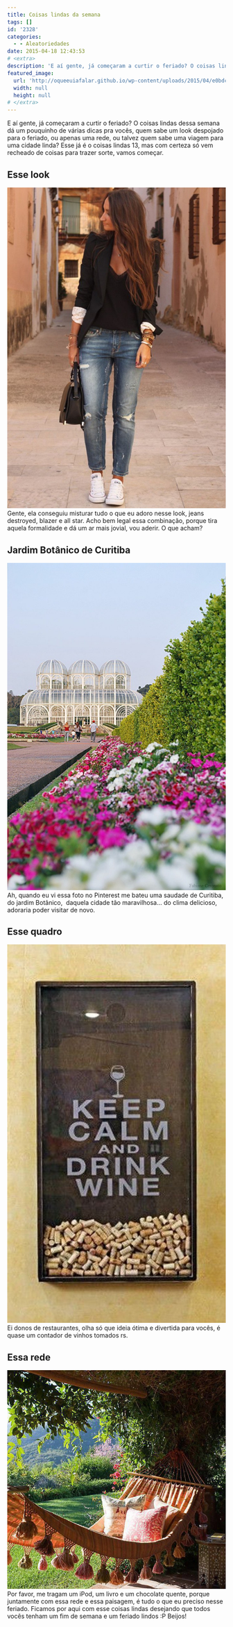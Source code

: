 ```yaml
---
title: Coisas lindas da semana
tags: []
id: '2328'
categories:
  - - Aleatoriedades
date: 2015-04-18 12:43:53
# <extra>
description: 'E aí gente, já começaram a curtir o feriado? O coisas lindas dessa semana dá um pouquinho de várias dicas pra vocês, quem sabe um look despojado para o feriado, ou apenas uma rede, ou talvez quem sabe uma viagem para uma cidade linda? Esse já é o coisas lindas 13, mas com certeza só vem recheado de coisas para trazer sorte, vamos começar. Esse look Gente, ela conseguiu misturar tudo o que eu adoro nesse look, jeans destroyed, blazer e all star. Acho bem legal essa combinação, porque tira aquela formalidade e dá um ar mais jovial, vou aderir. O que acham? Jardim Botânico de Curitiba Ah, quando eu vi essa foto no Pinterest me bateu uma saudade de Curitiba, do jardim Botânico,  daquela cidade tão maravilhosa&#8230; do clima delicioso, adoraria poder visitar de novo. Esse quadro Ei donos &hellip;'
featured_image: 
  url: 'http://oqueeuiafalar.github.io/wp-content/uploads/2015/04/e0bdcd55bbb81eee1bf19b9ff429b767-698x1024.jpg'
  width: null
  height: null
# </extra>
---
```


E aí gente, já começaram a curtir o feriado? O coisas lindas dessa semana dá um pouquinho de várias dicas pra vocês, quem sabe um look despojado para o feriado, ou apenas uma rede, ou talvez quem sabe uma viagem para uma cidade linda? Esse já é o coisas lindas 13, mas com certeza só vem recheado de coisas para trazer sorte, vamos começar.

## Esse look

[![look despojado: jeans, blazer e tênis ](/wp-content/uploads/2015/04/e0bdcd55bbb81eee1bf19b9ff429b767-698x1024.jpg)](/wp-content/uploads/2015/04/e0bdcd55bbb81eee1bf19b9ff429b767.jpg) Gente, ela conseguiu misturar tudo o que eu adoro nesse look, jeans destroyed, blazer e all star. Acho bem legal essa combinação, porque tira aquela formalidade e dá um ar mais jovial, vou aderir. O que acham?

## Jardim Botânico de Curitiba

[![Jardim botânico de Curitiba](/wp-content/uploads/2015/04/8d581d9ba310af752e32a0944c5a34bc-685x1024.jpg)](/wp-content/uploads/2015/04/8d581d9ba310af752e32a0944c5a34bc.jpg) Ah, quando eu vi essa foto no Pinterest me bateu uma saudade de Curitiba, do jardim Botânico,  daquela cidade tão maravilhosa... do clima delicioso, adoraria poder visitar de novo.

## Esse quadro

[![quadro diferente de rolhas](/wp-content/uploads/2015/04/367848c1e7d7b131c329c17f398de0d1-592x1024.jpg)](/wp-content/uploads/2015/04/367848c1e7d7b131c329c17f398de0d1.jpg) Ei donos de restaurantes, olha só que ideia ótima e divertida para vocês, é quase um contador de vinhos tomados rs.

## Essa rede

[![uma rede e uma bela paisagem ](/wp-content/uploads/2015/04/16d00e64a81003d0c6ca5e81b0b4377c.jpg)](/wp-content/uploads/2015/04/16d00e64a81003d0c6ca5e81b0b4377c.jpg) Por favor, me tragam um iPod, um livro e um chocolate quente, porque juntamente com essa rede e essa paisagem, é tudo o que eu preciso nesse feriado. Ficamos por aqui com esse coisas lindas desejando que todos vocês tenham um fim de semana e um feriado lindos :P Beijos!
